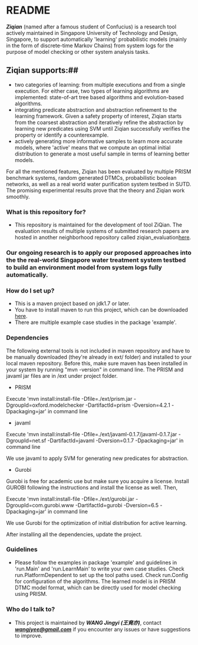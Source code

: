 # README #

***Ziqian*** (named after a famous student of Confucius) is a research tool actively maintained in Singapore University of Technology and Design, Singapore, to support automatically 'learning' probabilistic models (mainly in the form of discrete-time Markov Chains) from system logs for the purpose of model checking or other system analysis tasks. 

## Ziqian supports:## 
* two categories of learning: from multiple executions and from a single execution. For either case, two types of learning algorithms are implemented: state-of-art tree based algorithms and evolution-based algorithms.
* integrating predicate abstraction and abstraction refinement to the learning framework. Given a safety property of interest, Ziqian starts from the coarsest abstraction and iteratively refine the abstraction by learning new predicates using SVM until Ziqian successfully verifies the property or identify a counterexample.
* actively generating more informative samples to learn more accurate models, where 'active' means that we compute an optimal initial distribution to generate a most useful sample in terms of learning better models.

For all the mentioned features, Ziqian has been evaluated by multiple PRISM benchmark systems, random generated DTMCs, probabilistic boolean networks, as well as a real world water purification system testbed in SUTD. The promising experimental results prove that the theory and Ziqian work smoothly.     

### What is this repository for? ###

* This repository is maintained for the development of tool ZiQian. The evaluation results of multiple systems of submitted research papers are hosted in another neighborhood repository called ziqian_evaluation[here](https://bitbucket.org/jingyi_wang/ziqian_evaluation). 


### Our ongoing research is to apply our proposed approaches into the the real-world Singapore water treatment system testbed to build an environment model from system logs fully automatically. ###

### How do I set up? ###

* This is a maven project based on jdk1.7 or later.
* You have to install maven to run this project, which can be downloaded [here](http://maven.apache.org/).
* There are multiple example case studies in the package 'example'.

### Dependencies ###
The following external tools is not included in maven repository and have to be manually downloaded (they're already in ext/ folder) and installed to your local maven repository. Before this, make sure maven has been installed in your system by running "mvn -version" in command line. The PRISM and javaml jar files are in /ext under project folder.


* PRISM

Execute 'mvn install:install-file -Dfile=./ext/prism.jar -DgroupId=oxford.modelchecker 
    -DartifactId=prism -Dversion=4.2.1 -Dpackaging=jar' in command line



* javaml

Execute 'mvn install:install-file -Dfile=./ext/javaml-0.1.7/javaml-0.1.7.jar -DgroupId=net.sf 
    -DartifactId=javaml -Dversion=0.1.7 -Dpackaging=jar' in command line

We use javaml to apply SVM for generating new predicates for abstraction.

* Gurobi

Gurobi is free for academic use but make sure you acquire a license. Install GUROBI following the instructions and install the license as well. Then,

Execute 'mvn install:install-file -Dfile=./ext/gurobi.jar -DgroupId=com.gurobi.www 
    -DartifactId=gurobi -Dversion=6.5 -Dpackaging=jar' in command line

We use Gurobi for the optimization of initial distribution for active learning. 

After installing all the dependencies, update the project.

### Guidelines ###
* Please follow the examples in package 'example' and guidelines in 'run.Main' and 'run.LearnMain' to write your own case studies. Check run.PlatformDependent to set up the tool paths used. Check run.Config for configuration of the algorithms. The learned model is in PRISM DTMC model format, which can be directly used for model checking using PRISM.

### Who do I talk to? ###

* This project is maintained by ***WANG Jingyi (王竟亦)***, contact ***wangjyee@gmail.com*** if you encounter any issues or have suggestions to improve.